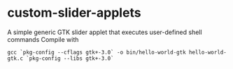 # custom-slider-applets
A simple generic GTK slider applet that executes user-defined shell commands
Compile with
```
gcc `pkg-config --cflags gtk+-3.0` -o bin/hello-world-gtk hello-world-gtk.c `pkg-config --libs gtk+-3.0`
```
